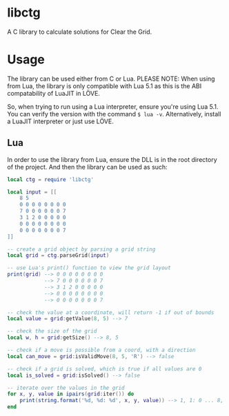 # libctg

A C library to calculate solutions for Clear the Grid.

# Usage

The library can be used either from C or Lua. PLEASE NOTE: When using from Lua, the library is only compatible with Lua 5.1 as this is the ABI compatability of LuaJIT in LÖVE.

So, when trying to run using a Lua interpreter, ensure you're using Lua 5.1. You can verify the version with the command `$ lua -v`. Alternatively, install a LuaJIT interpreter or just use LÖVE.

## Lua

In order to use the library from Lua, ensure the DLL is in the root directory of the project. And then the library can be used as such:

```lua
local ctg = require 'libctg'

local input = [[
    8 5
    0 0 0 0 0 0 0 0
    7 0 0 0 0 0 0 7
    3 1 2 0 0 0 0 0
    0 0 0 0 0 0 0 0
    0 0 0 0 0 0 0 7
]]

-- create a grid object by parsing a grid string
local grid = ctg.parseGrid(input)

-- use Lua's print() function to view the grid layout
print(grid) --> 0 0 0 0 0 0 0 0
            --> 7 0 0 0 0 0 0 7
            --> 3 1 2 0 0 0 0 0
            --> 0 0 0 0 0 0 0 0
            --> 0 0 0 0 0 0 0 7

-- check the value at a coordinate, will return -1 if out of bounds
local value = grid:getValue(8, 5) --> 7

-- check the size of the grid
local w, h = grid:getSize() --> 8, 5

-- check if a move is possible from a coord, with a direction
local can_move = grid:isValidMove(8, 5, 'R') --> false

-- check if a grid is solved, which is true if all values are 0
local is_solved = grid:isSolved() --> false

-- iterate over the values in the grid
for x, y, value in ipairs(grid:iter()) do
    print(string.format('%d, %d: %d', x, y, value)) --> 1, 1: 0 ... 8, 5: 7
end
```
